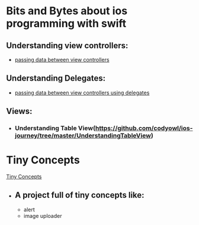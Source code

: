 # Bits and Bytes about ios programming with swift

## Understanding view controllers:
 - [passing data between view controllers](https://github.com/codyowl/ios-journey/tree/master/passDataViewController)

## Understanding Delegates:
 - [passing data between view controllers using delegates](https://github.com/codyowl/ios-journey/tree/master/UnderstandingDelegates)

## Views:
 - ### Understanding Table View(https://github.com/codyowl/ios-journey/tree/master/UnderstandingTableView)

# Tiny Concepts
 [Tiny Concepts](https://github.com/codyowl/ios-journey/tree/master/tinyConcepts)

 - ## A project full of tiny concepts like:
   - alert
   - image uploader 
